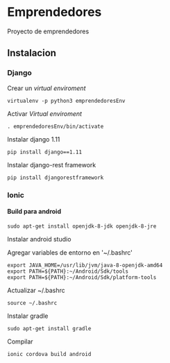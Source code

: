 # Emprendedores
Proyecto de emprendedores

## Instalacion

### Django

Crear un *virtual enviroment*
```console
virtualenv -p python3 emprendedoresEnv
```

Activar *Virtual enviroment*
```console
. emprendedoresEnv/bin/activate
```

Instalar django 1.11
```console
pip install django==1.11
```


Instalar django-rest framework
```console
pip install djangorestframework
```

### Ionic

#### Build para android

```console
sudo apt-get install openjdk-8-jdk openjdk-8-jre
```

Instalar android studio

Agregar variables de entorno en '~/.bashrc'
```console
export JAVA_HOME=/usr/lib/jvm/java-8-openjdk-amd64
export PATH=${PATH}:~/Android/Sdk/tools
export PATH=${PATH}:~/Android/Sdk/platform-tools
```
Actualizar ~/.bashrc
```console
source ~/.bashrc
```

Instalar gradle
```console
sudo apt-get install gradle
```

Compilar
```
ionic cordova build android
```